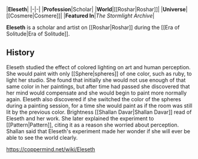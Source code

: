 |**Eleseth**|
|-|-|
|**Profession**|Scholar|
|**World**|[[Roshar\|Roshar]]|
|**Universe**|[[Cosmere\|Cosmere]]|
|**Featured In**|*The Stormlight Archive*|

**Eleseth** is a scholar and artist on [[Roshar\|Roshar]] during the [[Era of Solitude\|Era of Solitude]].

## History
Eleseth studied the effect of colored lighting on art and human perception. She would paint with only [[Sphere\|spheres]] of one color, such as ruby, to light her studio. She found that initially she would not use enough of that same color in her paintings, but after time had passed she discovered that her mind would compensate and she would begin to paint more normally again. Eleseth also discovered if she switched the color of the spheres during a painting session, for a time she would paint as if the room was still lit by the previous color.
Brightness [[Shallan Davar\|Shallan Davar]] read of Eleseth and her work. She later explained the experiment to [[Pattern\|Pattern]], citing it as a reason she worried about perception. Shallan said that Eleseth's experiment made her wonder if she will ever be able to see the world clearly.



https://coppermind.net/wiki/Eleseth